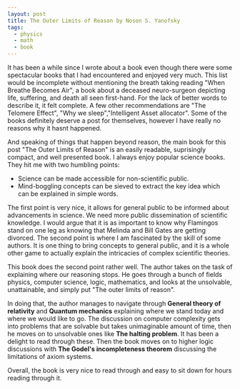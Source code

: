 ```yaml
---
layout: post
title: The Outer Limits of Reason by Noson S. Yanofsky
tags:
  - physics
  - math
  - book
---
```


It has been a while since I wrote about a book even though there were some spectacular books
that I had encountered and enjoyed very much. This list would be incomplete without mentioning
the breath taking reading "When Breathe Becomes Air", a book about a deceased neuro-surgeon
depicting life, suffering, and death all seen first-hand. For the lack of better words to
describe it, it felt complete. A few other recommendations are "The Telomere Effect", "Why we sleep","Intelligent Asset allocator". Some of the books definitely deserve a post for themselves, however I have really no reasons why it hasnt happened.

And speaking of things that happen beyond reason, the main book for this post "The Outer Limits of Reason" is an easily readable, suprisingly compact, and well presented book. I always enjoy popular science books. They hit me with two humbling points:

* Science can be made accessible for non-scientific public.
* Mind-boggling concepts can be sieved to extract the key idea which can be explained in simple words.

The first point is very nice, it allows for general public to be informed about advancements in science. We need more public dissemination of scientific knowledge. I would argue that it is as important to know why Flamingos stand on one leg as knowing that Melinda and Bill Gates are getting divorced. The second point is where I am fascinated by the skill of some authors. It is one thing to bring concepts to general public, and it is a whole other game to actually explain the intricacies of complex scientific theories.

This book does the second point rather well. The author takes on the task of explaining where our
reasoning stops. He goes through a bunch of fields physics, computer science, logic, mathematics, and looks at the unsolvable, unattainable, and simply put "The outer limits of reason".

In doing that, the author manages to navigate through **General theory of relativity** and **Quantum mechanics** explaining where we stand today and where we would like to go. The discussion on computer complexity gets into problems that are solvable but takes unimaginable amount of time, then he moves on to unsolvable ones like **The halting problem**. It has been a delight to read through these. Then the book moves on to higher logic discussions with **The Godel's incompleteness theorem** discussing the limitations of axiom systems.

Overall, the book is very nice to read through and easy to sit down for hours reading through it.
